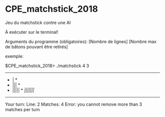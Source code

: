 # CPE_matchstick_2018
Jeu du matchstick contre une AI

À exécuter sur le terminal!

Arguments du programme (obligatoires): [Nombre de lignes] [Nombre max de bâtons pouvant être retirés]

exemple:

$CPE_matchstick_2018> ./matchstick 4 3
*********
*   |   *
*  |||  *
* ||||| *
*|||||||*
*********

Your turn:
Line: 2 
Matches: 4
Error: you cannot remove more than 3 matches per turn
